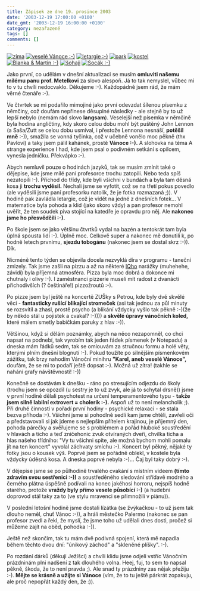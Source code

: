```yaml
---
title: Zápisek ze dne 19. prosince 2003
date: '2003-12-19 17:00:00 +0100'
date_gmt: '2003-12-19 16:00:00 +0100'
category: nezařazené
tags: []
comments: []
---
```

<div >  <a href="/assets/migrated/old-images/zima.jpg"><img alt="zima" src="/assets/migrated/old-images/zima.jpg"></a>  <a href="/assets/migrated/old-images/soudek.jpg"><img alt="veselé Vánoce :-)" src="/assets/migrated/old-images/soudek.jpg"></a>  <a href="/assets/migrated/old-images/dejepis.jpg"><img alt="letargie :-)" src="/assets/migrated/old-images/dejepis.jpg"></a>  <a href="/assets/migrated/old-images/park.jpg"><img alt="park" src="/assets/migrated/old-images/park.jpg"></a>  <a href="/assets/migrated/old-images/kostel.jpg"><img alt="kostel" src="/assets/migrated/old-images/kostel.jpg"></a>  <a href="/assets/migrated/old-images/blanka.jpg"><img alt="Blanka &amp; Martin :-)" src="/assets/migrated/old-images/blanka.jpg"></a>  <a href="/assets/migrated/old-images/sohaji.jpg"><img alt="šohaji" src="/assets/migrated/old-images/sohaji.jpg"></a>  <a href="/assets/migrated/old-images/socaak.jpg"><img alt="Socák :-)" src="/assets/migrated/old-images/socaak.jpg"></a>  </div>
<p>Jako první, co udělám v dnešní aktualizaci se musím <strong>omluviti našemu milému panu prof. Metelkovi</strong>  za slovo alespoň. Já to tak nemyslel, vůbec mi to v tu chvíli nedocvaklo.  Děkujeme :-). Každopádně jsem rád, že mám věrné čtenáře :-).</p>
<p>Ve čtvrtek se mi podařilo mimojiné jako první odevzdat šílenou písemku z němčiny, což doufám  nepřinese děsuplné následky - ale stejně by to už lepší nebylo (nemám rád slovo <strong>langsam</strong>). Veselejší  než písemka v němčině byla hodina angličtiny, kdy skoro celou dobu mohl být puštěný John Lennon  (a Saša/Zutt se celou dobu usmíval, i přestože Lennona nesnáší, <strong>potěšil mně</strong> :-)), smažila se vonná tyčinka,  což v učebně vonělo moc pěkně (thx Pavlovi) a taky jsem pálil kahánek, prostě <strong>Vánoce :-).</strong>  A slohovka na téma A strange experience I had, kde jsem psal o podivném setkání s opilcem, vynesla  jedničku. Překvápko :-).</p>
<p>Abych nemluvil pouze o hodinách jazyků, tak se musím zmínit také o dějepise, kde jsme milé  paní profesorce trochu zatopili. Nebo teda spíš nezatopili :-). Příchod do třídy, kde byli všichni  v bundách a byla tam děsná kosa ji <strong>trochu vyděsil.</strong> Nechali jsme se vyfotit, což se na třetí pokus  povedlo (ale vyděsili jsme paní profesorku natolik, že je fotka rozmazaná ;)). V hodině pak zavládla  letargie, což je vidět na jedné z dnešních fotek... V matematice byla pohoda a klid (jako skoro vždy)  a pan profesor nemohl uvěřit, že ten soudek piva stojící na katedře je opravdu pro něj. Ale  <strong>nakonec jsme ho přesvědčili :-).</strong></p>
<p>Po škole jsem se jako většinu čtvrtků vydal na bazén a tentokrát tam byla úplná spousta lidí :-).  Úplně moc. Celkově super a nakonec mě donutili k, po hodně letech prvnímu, <strong>sjezdu tobogánu</strong> (nakonec  jsem se dostal skrz :-)). Dík.</p>
<p>Nicméně tento týden se objevila docela nezvyklá díra v programu - taneční zmizely. Tak jsme zašli  na pizzu a až na některé <a href="https://iqland.wz.cz">IQho</a> narážky (muhehehe, závidí) byla příjemná  atmosféra. Pizza byla moc dobrá a dokonce mi chutnaly i olivy :-). I zaměstnanci pizzerie museli  mít radost z dvanácti přichodivších (? češtináře!) pizzožroutů :-).</p>
<p>Po pizze jsem byl ještě na koncertě ZUŠky s Petrou, kde byly dvě skvělé věci - <strong>fantasticky rušící  blikající stromeček</strong> (asi tak jednou za půl minuty se rozsvítil a zhasl, prostě psycho (a blikání  vždycky vyšlo tak pěkně :-)(že by někdo stál u pojistek a cvakal? :-)))) a <strong>skvělé úpravy vánočních koled,</strong>  které málem smetly babičkám paruky z hlav :-)).</p>
<p>Většinou, když si dělám poznámky, abych na něco nezapomněl, co chci napsat na podnebí, tak vyrobím  tak jeden řádek písmenek (v Notepadu) a dneska mám řádků sedm, tak se omlouvám za stručnou formu a holé  věty, kterými plním dnešní blognutí :-). Pokud toužíte po silnějším písmenkovém zážitku, tak brzy nahodím  Vánoční minihru <strong>&quot;Karel, aneb veselé Vánoce&quot;,</strong> doufám, že se mi to podaří ještě dopsat :-).  Možná už zítra! (takhle se nahání grafy návštěvnosti! :-))</p>
<p>Konečně se dostávám k dnešku - ráno po stresujícím odjezdu do školy (trochu jsem se opozdil (u sestry  je to už zvyk, ale já to schytal drsně)) jsme v první hodině dělali psychotest na určení temperamentového  typu - <strong>takže jsem silně labilní extrovert = cholerik :-).</strong> Aspoň už to není melancholik ;). Při druhé činnosti  v pořadí první hodiny - psychické relaxaci - se stala bezva příhoda :-). Všichni jsme si pohodlně  sedli kam jsme chtěli, zavřeli oči a představovali si jak jdeme s nejlepším přítelem krajinou, je příjemný  den, pohoda párečky a svěřujeme se s problémem a pořád hluboké soustředění v hlavách a ticho a teď  zničehonic zvuk otvíraných dveří, chvilka ticha a hlas našeho třídního: </strong>&quot;Vy tu všichni spíte,  ale možná bychom mohli pomalu jít na ten koncert&quot;</strong> vyvolal záchvaty smíchu :-). Koncert byl pěkný, nějaké  ty fotky jsou o kousek výš. Poprvé jsem se pořádně oblekl, v kostele byla vždycky úděsná kosa. A dneska poprvé  nebyla :-)... Čaj byl taky dobrý :-).</p>
<p>V dějepise jsme se po půlhodině trvalého cvakání s místním videem <strong>(tímto zdravím svou sestřenici :-))</strong>  a soustředěného sledování střídavě modrého a černého plátna úspěšně  podívali na konec jakéhosi horroru, nejspíš hodně starého, protože <strong>vraždy byly přímo vesele působící :-)</strong>   (a hudební doprovod stál taky za to (ve stylu mravenci se přimnožili v piánu)). </p>
<p>V poslední letošní hodině jsme dostali lízátka (se žvýkačkou - to už jsem tak dlouho neměl, chuť Vánoc :-)),  a hráli městečko Palermo (nakonec se pan profesor zvedl a řekl, že myslí, že jsme toho už udělali  dnes dosti, pročež si můžeme zajít na oběd, pohodka :-)).</p>
<p>Ještě než skončím, tak tu mám dvě podivná spojení, která mě napadla během těchto dvou dní:  &quot;únikový záchod&quot; a &quot;skleněné plíšky&quot;. :-). </p>
<p>Po rozdání dárků (děkuji Ježíšci) a chvíli klidu jsme odjeli vstříc Vánočním prázdninám plni  nadšení z tak dlouhého volna. Heej, fuj, to sem to napsal pěkně, škoda, že to není pravda ;). Ale snad  ty prázdniny zas nějak přežiju :-). <strong>Mějte se krásně a užijte si Vánoce</strong> (vím, že to tu ještě párkrát zopakuju,  ale proč nepopřát každý den, že :)).</p>
